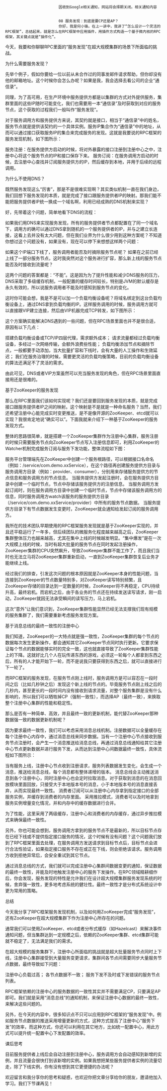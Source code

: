 
                            
                            因收到Google相关通知，网站将会择期关闭。相关通知内容
                            
                            
                            08 服务发现：到底是要CP还是AP？
                            你好，我是何小锋。在上一讲中，我讲了“怎么设计一个灵活的RPC框架”，总结起来，就是怎么在RPC框架中应用插件，用插件方式构造一个基于微内核的RPC框架，其关键点就是“插件化”。

今天，我要和你聊聊RPC里面的“服务发现”在超大规模集群的场景下所面临的挑战。

为什么需要服务发现？

先举个例子，假如你要给一位以前从未合作过的同事发邮件请求帮助，但你却没有他的邮箱地址。这个时候你会怎么办呢？如果是我，我会选择去看公司的企业“通信录”。

同理，为了高可用，在生产环境中服务提供方都是以集群的方式对外提供服务，集群里面的这些IP随时可能变化，我们也需要用一本“通信录”及时获取到对应的服务节点，这个获取的过程我们一般叫作“服务发现”。

对于服务调用方和服务提供方来说，其契约就是接口，相当于“通信录”中的姓名，服务节点就是提供该契约的一个具体实例。服务IP集合作为“通信录”中的地址，从而可以通过接口获取服务IP的集合来完成服务的发现。这就是我要说的RPC框架的服务发现机制，如下图所示：




服务注册：在服务提供方启动的时候，将对外暴露的接口注册到注册中心之中，注册中心将这个服务节点的IP和接口保存下来。
服务订阅：在服务调用方启动的时候，去注册中心查找并订阅服务提供方的IP，然后缓存到本地，并用于后续的远程调用。


为什么不使用DNS？

既然服务发现这么“厉害”，那是不是很难实现啊？其实类似机制一直在我们身边，我们回想下服务发现的本质，就是完成了接口跟服务提供者IP的映射。那我们能不能把服务提供者IP统一换成一个域名啊，利用已经成熟的DNS机制来实现？

好，先带着这个问题，简单地看下DNS的流程：



如果我们用DNS来实现服务发现，所有的服务提供者节点都配置在了同一个域名下，调用方的确可以通过DNS拿到随机的一个服务提供者的IP，并与之建立长连接，这看上去并没有太大问题，但在我们业界为什么很少用到这种方案呢？不知道你想过这个问题没有，如果没有，现在可以停下来想想这样两个问题：


如果这个IP端口下线了，服务调用者能否及时摘除服务节点呢？
如果在之前已经上线了一部分服务节点，这时我突然对这个服务进行扩容，那么新上线的服务节点能否及时接收到流量呢？


这两个问题的答案都是：“不能”。这是因为为了提升性能和减少DNS服务的压力，DNS采取了多级缓存机制，一般配置的缓存时间较长，特别是JVM的默认缓存是永久有效的，所以说服务调用者不能及时感知到服务节点的变化。

这时你可能会想，我是不是可以加一个负载均衡设备呢？将域名绑定到这台负载均衡设备上，通过DNS拿到负载均衡的IP。这样服务调用的时候，服务调用方就可以直接跟VIP建立连接，然后由VIP机器完成TCP转发，如下图所示：



这个方案确实能解决DNS遇到的一些问题，但在RPC场景里面也并不是很合适，原因有以下几点：


搭建负载均衡设备或TCP/IP四层代理，需求额外成本；
请求流量都经过负载均衡设备，多经过一次网络传输，会额外浪费些性能；
负载均衡添加节点和摘除节点，一般都要手动添加，当大批量扩容和下线时，会有大量的人工操作和生效延迟；
我们在服务治理的时候，需要更灵活的负载均衡策略，目前的负载均衡设备的算法还满足不了灵活的需求。


由此可见，DNS或者VIP方案虽然可以充当服务发现的角色，但在RPC场景里面直接用还是很难的。

基于ZooKeeper的服务发现

那么在RPC里面我们该如何实现呢？我们还是要回到服务发现的本质，就是完成接口跟服务提供者IP之间的映射。这个映射是不是就是一种命名服务？当然，我们还希望注册中心能完成实时变更推送，是不是像开源的ZooKeeper、etcd就可以实现？我很肯定地说“确实可以”。下面我就来介绍下一种基于ZooKeeper的服务发现方式。

整体的思路很简单，就是搭建一个ZooKeeper集群作为注册中心集群，服务注册的时候只需要服务节点向ZooKeeper节点写入注册信息即可，利用ZooKeeper的Watcher机制完成服务订阅与服务下发功能，整体流程如下图：




服务平台管理端先在ZooKeeper中创建一个服务根路径，可以根据接口名命名（例如：/service/com.demo.xxService），在这个路径再创建服务提供方目录与服务调用方目录（例如：provider、consumer），分别用来存储服务提供方的节点信息和服务调用方的节点信息。
当服务提供方发起注册时，会在服务提供方目录中创建一个临时节点，节点中存储该服务提供方的注册信息。
当服务调用方发起订阅时，则在服务调用方目录中创建一个临时节点，节点中存储该服务调用方的信息，同时服务调用方watch该服务的服务提供方目录（/service/com.demo.xxService/provider）中所有的服务节点数据。
当服务提供方目录下有节点数据发生变更时，ZooKeeper就会通知给发起订阅的服务调用方。


我所在的技术团队早期使用的RPC框架服务发现就是基于ZooKeeper实现的，并且还平稳运行了一年多，但后续团队的微服务化程度越来越高之后，ZooKeeper集群整体压力也越来越高，尤其在集中上线的时候越发明显。“集中爆发”是在一次大规模上线的时候，当时有超大批量的服务节点在同时发起注册操作，ZooKeeper集群的CPU突然飙升，导致ZooKeeper集群不能工作了，而且我们当时也无法立马将ZooKeeper集群重新启动，一直到ZooKeeper集群恢复后业务才能继续上线。

经过我们的排查，引发这次问题的根本原因就是ZooKeeper本身的性能问题，当连接到ZooKeeper的节点数量特别多，对ZooKeeper读写特别频繁，且ZooKeeper存储的目录达到一定数量的时候，ZooKeeper将不再稳定，CPU持续升高，最终宕机。而宕机之后，由于各业务的节点还在持续发送读写请求，刚一启动，ZooKeeper就因无法承受瞬间的读写压力，马上宕机。

这次“意外”让我们意识到，ZooKeeper集群性能显然已经无法支撑我们现有规模的服务集群了，我们需要重新考虑服务发现方案。

基于消息总线的最终一致性的注册中心

我们知道，ZooKeeper的一大特点就是强一致性，ZooKeeper集群的每个节点的数据每次发生更新操作，都会通知其它ZooKeeper节点同时执行更新。它要求保证每个节点的数据能够实时的完全一致，这也就直接导致了ZooKeeper集群性能上的下降。这就好比几个人在玩传递东西的游戏，必须这一轮每个人都拿到东西之后，所有的人才能开始下一轮，而不是说我只要获得到东西之后，就可以直接进行下一轮了。

而RPC框架的服务发现，在服务节点刚上线时，服务调用方是可以容忍在一段时间之后（比如几秒钟之后）发现这个新上线的节点的。毕竟服务节点刚上线之后的几秒内，甚至更长的一段时间内没有接收到请求流量，对整个服务集群是没有什么影响的，所以我们可以牺牲掉CP（强制一致性），而选择AP（最终一致），来换取整个注册中心集群的性能和稳定性。

那么是否有一种简单、高效，并且最终一致的更新机制，能代替ZooKeeper那种数据强一致的数据更新机制呢？

因为要求最终一致性，我们可以考虑采用消息总线机制。注册数据可以全量缓存在每个注册中心内存中，通过消息总线来同步数据。当有一个注册中心节点接收到服务节点注册时，会产生一个消息推送给消息总线，再通过消息总线通知给其它注册中心节点更新数据并进行服务下发，从而达到注册中心间数据最终一致性，具体流程如下图所示：




当有服务上线，注册中心节点收到注册请求，服务列表数据发生变化，会生成一个消息，推送给消息总线，每个消息都有整体递增的版本。
消息总线会主动推送消息到各个注册中心，同时注册中心也会定时拉取消息。对于获取到消息的在消息回放模块里面回放，只接受大于本地版本号的消息，小于本地版本号的消息直接丢弃，从而实现最终一致性。
消费者订阅可以从注册中心内存拿到指定接口的全部服务实例，并缓存到消费者的内存里面。
采用推拉模式，消费者可以及时地拿到服务实例增量变化情况，并和内存中的缓存数据进行合并。


为了性能，这里采用了两级缓存，注册中心和消费者的内存缓存，通过异步推拉模式来确保最终一致性。

另外，你也可能会想到，服务调用方拿到的服务节点不是最新的，所以目标节点存在已经下线或不提供指定接口服务的情况，这个时候有没有问题？这个问题我们放到了RPC框架里面去处理，在服务调用方发送请求到目标节点后，目标节点会进行合法性验证，如果指定接口服务不存在或正在下线，则会拒绝该请求。服务调用方收到拒绝异常后，会安全重试到其它节点。

通过消息总线的方式，我们就可以完成注册中心集群间数据变更的通知，保证数据的最终一致性，并能及时地触发注册中心的服务下发操作。在RPC领域精耕细作后，你会发现，服务发现的特性是允许我们在设计超大规模集群服务发现系统的时候，舍弃强一致性，更多地考虑系统的健壮性。最终一致性才是分布式系统设计中更为常用的策略。

总结

今天我分享了RPC框架服务发现机制，以及如何用ZooKeeper完成“服务发现”，还有ZooKeeper在超大规模集群下作为注册中心所存在的问题。

通常我们可以使用ZooKeeper、etcd或者分布式缓存（如Hazelcast）来解决事件通知问题，但当集群达到一定规模之后，依赖的ZooKeeper集群、etcd集群可能就不稳定了，无法满足我们的需求。

在超大规模的服务集群下，注册中心所面临的挑战就是超大批量服务节点同时上下线，注册中心集群接受到大量服务变更请求，集群间各节点间需要同步大量服务节点数据，最终导致如下问题：


注册中心负载过高；
各节点数据不一致；
服务下发不及时或下发错误的服务节点列表。


RPC框架依赖的注册中心的服务数据的一致性其实并不需要满足CP，只要满足AP即可。我们就是采用“消息总线”的通知机制，来保证注册中心数据的最终一致性，来解决这些问题的。

另外，在今天的内容中，很多知识点不只可以应用到RPC框架的“服务发现”中。例如服务节点数据的推送采用增量更新的方式，这种方式提高了注册中心“服务下发”的效率，而这种方式，你还可以利用在其它地方，比如统一配置中心，用此方式可以提升统一配置中心下发配置的效率。

课后思考

目前服务提供者上线后会自动注册到注册中心，服务调用方会自动感知到新增的实例，并且流量会很快打到该新增的实例。如果我想把某些服务提供者实例的流量切走，除了下线实例，你有没有想到其它更便捷的办法呢？

欢迎留言和我分享你的思考和疑惑，也欢迎你把文章分享给你的朋友，邀请他加入学习。我们下节课再见！

                        
                        
                            